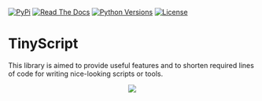 [![PyPi](https://img.shields.io/pypi/v/tinyscript.svg)](https://pypi.python.org/pypi/tinyscript/)
[![Read The Docs](https://readthedocs.org/projects/tinyscript/badge/?version=latest)](https://tinyscript.readthedocs.io/en/latest/?badge=latest)
[![Python Versions](https://img.shields.io/pypi/pyversions/tinyscript.svg)](https://pypi.python.org/pypi/tinyscript/)
[![License](https://img.shields.io/pypi/l/tinyscript.svg)](https://pypi.python.org/pypi/tinyscript/)

# TinyScript

This library is aimed to provide useful features and to shorten required lines of code for writing nice-looking scripts or tools.

<p align="center">
    <img src="https://dhondta.github.io/tinyscript/docs/demos/simple-script.svg">
</p>
